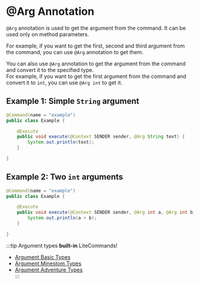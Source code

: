 # @Arg Annotation

`@Arg` annotation is used to get the argument from the command. It can be used only on method parameters.

For example, if you want to get the first, second and third argument from the command, you can use `@Arg` annotation to get them.

You can also use `@Arg` annotation to get the argument from the command and convert it to the specified type.<br>
For example, if you want to get the first argument from the command and convert it to `int`, you can use `@Arg int` to get it.

## Example 1: Simple `String` argument

```java
@Command(name = "example")
public class Example {

    @Execute
    public void execute(@Context SENDER sender, @Arg String text) {
        System.out.println(text);
    }

}
```

## Example 2: Two `int` arguments

```java
@Command(name = "example")
public class Example {

    @Execute
    public void execute(@Context SENDER sender, @Arg int a, @Arg int b) {
        System.out.println(a + b);
    }

}
```

:::tip Argument types **built-in** LiteCommands!

-   [Argument Basic Types](../types/supported-basic-types.md) <br>
-   [Argument Minestom Types](../types/supported-types-minestom-extension.md) <br>
-   [Argument Adventure Types](../types/supported-types-adventure-extension.md) <br>
    :::
